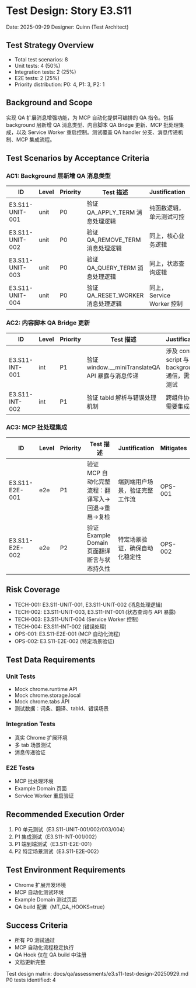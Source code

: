 # Test Design: Story E3.S11

Date: 2025-09-29
Designer: Quinn (Test Architect)

## Test Strategy Overview

- Total test scenarios: 8
- Unit tests: 4 (50%)
- Integration tests: 2 (25%)
- E2E tests: 2 (25%)
- Priority distribution: P0: 4, P1: 3, P2: 1

## Background and Scope

实现 QA 扩展消息增强功能，为 MCP 自动化提供可编排的 QA 指令。包括 background 层新增 QA 消息类型、内容脚本 QA Bridge 更新、MCP 批处理集成，以及 Service Worker 重启控制。测试覆盖 QA handler 分支、消息传递机制、MCP 集成流程。

## Test Scenarios by Acceptance Criteria

### AC1: Background 层新增 QA 消息类型

| ID              | Level | Priority | Test 描述                                             | Justification                                             | Mitigates |
|-----------------|-------|----------|------------------------------------------------------|-----------------------------------------------------------|-----------|
| E3.S11-UNIT-001 | unit  | P0       | 验证 QA_APPLY_TERM 消息处理逻辑                       | 纯函数逻辑，单元测试可控                                  | TECH-001 |
| E3.S11-UNIT-002 | unit  | P0       | 验证 QA_REMOVE_TERM 消息处理逻辑                     | 同上，核心业务逻辑                                        | TECH-001 |
| E3.S11-UNIT-003 | unit  | P0       | 验证 QA_QUERY_TERM 消息处理逻辑                       | 同上，状态查询逻辑                                        | TECH-002 |
| E3.S11-UNIT-004 | unit  | P0       | 验证 QA_RESET_WORKER 消息处理逻辑                     | 同上，Service Worker 控制                                | TECH-003 |

### AC2: 内容脚本 QA Bridge 更新

| ID              | Level | Priority | Test 描述                                             | Justification                                             | Mitigates |
|-----------------|-------|----------|------------------------------------------------------|-----------------------------------------------------------|-----------|
| E3.S11-INT-001  | int   | P1       | 验证 window.__miniTranslateQA API 暴露与消息传递      | 涉及 content script 与 background 通信，需集成测试        | TECH-002 |
| E3.S11-INT-002  | int   | P1       | 验证 tabId 解析与错误处理机制                         | 跨组件协作，需要集成验证                                  | TECH-004 |

### AC3: MCP 批处理集成

| ID              | Level | Priority | Test 描述                                             | Justification                                             | Mitigates |
|-----------------|-------|----------|------------------------------------------------------|-----------------------------------------------------------|-----------|
| E3.S11-E2E-001  | e2e   | P1       | 验证 MCP 自动化完整流程：翻译写入→回退→重启→复检      | 端到端用户场景，验证完整工作流                            | OPS-001   |
| E3.S11-E2E-002  | e2e   | P2       | 验证 Example Domain 页面翻译断言与状态持久性         | 特定场景验证，确保自动化稳定性                            | OPS-002   |

## Risk Coverage

- TECH-001: E3.S11-UNIT-001, E3.S11-UNIT-002 (消息处理逻辑)
- TECH-002: E3.S11-UNIT-003, E3.S11-INT-001 (状态查询与 API 暴露)
- TECH-003: E3.S11-UNIT-004 (Service Worker 控制)
- TECH-004: E3.S11-INT-002 (错误处理)
- OPS-001: E3.S11-E2E-001 (MCP 自动化流程)
- OPS-002: E3.S11-E2E-002 (特定场景验证)

## Test Data Requirements

### Unit Tests
- Mock chrome.runtime API
- Mock chrome.storage.local
- Mock chrome.tabs API
- 测试数据：词条、翻译、tabId、错误场景

### Integration Tests
- 真实 Chrome 扩展环境
- 多 tab 场景测试
- 消息传递验证

### E2E Tests
- MCP 批处理环境
- Example Domain 页面
- Service Worker 重启验证

## Recommended Execution Order

1. P0 单元测试（E3.S11-UNIT-001/002/003/004）
2. P1 集成测试（E3.S11-INT-001/002）
3. P1 端到端测试（E3.S11-E2E-001）
4. P2 特定场景测试（E3.S11-E2E-002）

## Test Environment Requirements

- Chrome 扩展开发环境
- MCP 自动化测试环境
- Example Domain 测试页面
- QA build 配置（MT_QA_HOOKS=true）

## Success Criteria

- 所有 P0 测试通过
- MCP 自动化流程稳定执行
- QA Hook 仅在 QA build 中注册
- 文档更新完整

Test design matrix: docs/qa/assessments/e3.s11-test-design-20250929.md
P0 tests identified: 4
